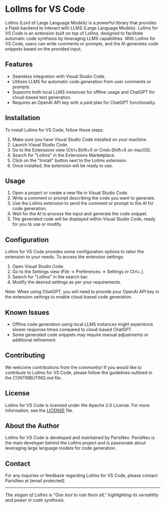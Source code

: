 # Lollms for VS Code

Lollms (Lord of Large Language Models) is a powerful library that provides a Flask backend to interact with LLMS (Large Language Models). Lollms for VS Code is an extension built on top of Lollms, designed to facilitate automatic code synthesis by leveraging LLMS capabilities. With Lollms for VS Code, users can write comments or prompts, and the AI generates code snippets based on the provided input.

## Features

- Seamless integration with Visual Studio Code.
- Utilizes LLMS for automatic code generation from user comments or prompts.
- Supports both local LLMS instances for offline usage and ChatGPT for cloud-based text generation.
- Requires an OpenAI API key with a paid plan for ChatGPT functionality.

## Installation

To install Lollms for VS Code, follow these steps:

1. Make sure you have Visual Studio Code installed on your machine.
2. Launch Visual Studio Code.
3. Go to the Extensions view (Ctrl+Shift+X or Cmd+Shift+X on macOS).
4. Search for "Lollms" in the Extensions Marketplace.
5. Click on the "Install" button next to the Lollms extension.
6. Once installed, the extension will be ready to use.

## Usage

1. Open a project or create a new file in Visual Studio Code.
2. Write a comment or prompt describing the code you want to generate.
3. Use the Lollms extension to send the comment or prompt to the AI for code generation.
4. Wait for the AI to process the input and generate the code snippet.
5. The generated code will be displayed within Visual Studio Code, ready for you to use or modify.

## Configuration

Lollms for VS Code provides some configuration options to tailor the extension to your needs. To access the extension settings:

1. Open Visual Studio Code.
2. Go to the Settings view (File → Preferences → Settings or Ctrl+,).
3. Search for "Lollms" in the search bar.
4. Modify the desired settings as per your requirements.

Note: When using ChatGPT, you will need to provide your OpenAI API key in the extension settings to enable cloud-based code generation.

## Known Issues

- Offline code generation using local LLMS instances might experience slower response times compared to cloud-based ChatGPT.
- Some generated code snippets may require manual adjustments or additional refinement.

## Contributing

We welcome contributions from the community! If you would like to contribute to Lollms for VS Code, please follow the guidelines outlined in the CONTRIBUTING.md file.

## License

Lollms for VS Code is licensed under the Apache 2.0 License. For more information, see the [LICENSE](LICENSE) file.

## About the Author

Lollms for VS Code is developed and maintained by ParisNeo. ParisNeo is the main developer behind the Lollms project and is passionate about leveraging large language models for code generation.

## Contact

For any inquiries or feedback regarding Lollms for VS Code, please contact ParisNeo at [email protected]

---

*The slogan of Lollms is "One tool to rule them all," highlighting its versatility and power in code synthesis.*
